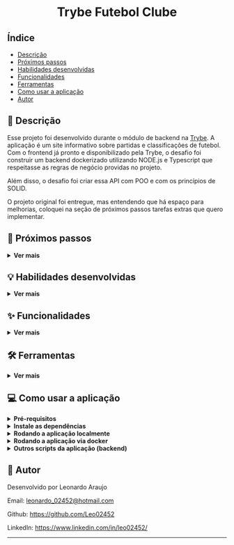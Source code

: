 <h1 align="center">Trybe Futebol Clube</h1>


## Índice

- [Descrição](#page_facing_up-descrição)
- [Próximos passos](#construction-próximos-passos)
- [Habilidades desenvolvidas](#bulb-habilidades-desenvolvidas)
- [Funcionalidades](#sparkles-funcionalidades)
- [Ferramentas](#hammer_and_wrench-ferramentas)
- [Como usar a aplicação](#computer-como-usar-a-aplicação)
- [Autor](#memo-autor)


## :page_facing_up: Descrição

Esse projeto foi desenvolvido durante o módulo de backend na [Trybe](https://www.betrybe.com/). A aplicação é um site informativo sobre partidas e classificações de futebol. Com o frontend já pronto e disponibilizado pela Trybe, o desafio foi construir um backend dockerizado utilizando NODE.js e Typescript que respeitasse as regras de negócio providas no projeto.

Além disso, o desafio foi criar essa API com POO e com os princípios de SOLID.

O projeto original foi entregue, mas entendendo que há espaço para melhorias, coloquei na seção de próximos passos tarefas extras que quero implementar.


## :construction: Próximos passos
<details>
  <summary><strong>Ver mais</strong></summary>

- [ ] Criar uma documentação Swagger para a API.
- [ ] Refatorar o backend utilizando o padrão de repository (que já foi usado na rota de login)
- [ ] Terminar os testes para cobrir 100% da aplicação (cobertura atualmente em 80%)
</details>


## :bulb: Habilidades desenvolvidas
<details>
  <summary><strong>Ver mais</strong></summary>

- Criar um dockerfile para o frontend

- Criar um dockerfile para o backend

- Utilizar POO

- Utilizar SOLID

- Fazer testes de integração

- Estabelecer comunicação entre backend e frontend

- Autenticar rotas com JWT
</details>


## :sparkles: Funcionalidades
<details>
  <summary><strong>Ver mais</strong></summary>

:heavy_check_mark: Fazer login

:heavy_check_mark: Validar login

:heavy_check_mark: Listar todos os times

:heavy_check_mark: Listar apenas um time

:heavy_check_mark: Criar uma partida

:heavy_check_mark: Finalizar uma partida

:heavy_check_mark: Filtrar partidas finalizadas

:heavy_check_mark: Listar classificação dos times mandantes

:heavy_check_mark: Listar classificação dos times visitantes

:heavy_check_mark: Listar classificação geral
</details>


## :hammer_and_wrench: Ferramentas
<details>
  <summary><strong>Ver mais</strong></summary>

* [NODE.js](https://nodejs.org/en/)
* [Typescript](https://www.typescriptlang.org/)
* [Express](https://expressjs.com/pt-br/) para criar a API
* [Express-async-errors](https://www.npmjs.com/package/express-async-errors) para capturar erros
* [Eslint](https://eslint.org/) para padronizar o código e evitar code-smells
* [Nodemon](https://nodemon.io/) para monitorar a aplicação em tempo real durante o desenvolvimento
* [JWT](https://jwt.io/) para autenticação de rotas
* [Bcrypt](https://www.npmjs.com/package/bcrypt) para criptografar e validar senha de usuários
* [Joi](https://joi.dev/) para validar dados vindos de requisições
* [Dotenv](https://www.npmjs.com/package/dotenv) para usar variáveis de ambiente
* [Mocha](https://mochajs.org/), [Chai](https://www.chaijs.com/) e [Sinon](https://sinonjs.org/) para testar a aplicação
* [Istanbul](https://istanbul.js.org/) para medir a cobertura de testes da aplicação
* [Sequelize](https://sequelize.org/) para mapear o banco de dados
* [MySQL](https://www.mysql.com/) para banco de dados
</details>


## :computer: Como usar a aplicação
<details>
  <summary><strong>Pré-requisitos</strong></summary>

Antes de começar, você vai precisar ter instalado em sua máquina as seguintes ferramentas:

- [Node.js (v16)](https://nodejs.org/en/)
- [Git](https://git-scm.com)
- [MySQL](https://www.mysql.com/)
</details>

<details>
  <summary><strong>Instale as dependências</strong></summary>
1 - Clone esse repositório para sua máquina com o seguinte comando:

```bash
 git clone git@github.com:Leo02452/trybe-futebol-clube.git
```

2 - Entre na pasta criada:

```
 cd trybe-futebol-clube
```

3 - Instale as dependências:

```
 npm install
```
</details>

<details>
  <summary><strong>Rodando a aplicação localmente</strong></summary>
4 - Entre na pasta do backend e inicie a aplicação:

```
 cd app/backend && npm start
```

5 - Em um novo terminal, entre na pasta do frontend e inicie a aplicação:

```
 cd app/frontend && npm start
```

</details>

<details>
  <summary><strong>Rodando a aplicação via docker</strong></summary>

Antes de começar, você vai precisar ter instalado em sua máquina, além de NODE e Git, as seguintes ferramentas:

- [Docker](https://www.docker.com/)
- [Docker-compose](https://docs.docker.com/compose/) na versão igual ou superior a 16.05.0

4 - Inicie a aplicação no terminal:

```
 npm run compose:up:dev
```

Se não abrir uma página no navegador automáticamente, acesse o endereço `localhost:3000/`
</details>

<details>
  <summary><strong>Outros scripts da aplicação (backend)</strong></summary>

* `npm run build` para buildar a aplicação
* `npm run db:reset` para deletar, re-criar, fazer a migração e alimentação do banco de dados
* `npm run dev` para rodar a aplicação com Nodemon e atualizá-la automaticamente após alteração de qualquer arquivo dentro da pasta src;
* `npm run test` para rodar todos os testes;
* `npm run test:coverage` para rodar todos os testes e gerar o relatório de cobertura na tela do terminal;
* `npm run test:coverage:json` para rodar todos os testes e gerar o relatório de cobertura em json, acessível na pasta `/coverage`;
* `npm run lint` para rodar o ESLint;
</details>


## :memo: Autor

Desenvolvido por Leonardo Araujo

Email: leonardo_02452@hotmail.com

Github: https://github.com/Leo02452

LinkedIn: https://www.linkedin.com/in/leo02452/

---
